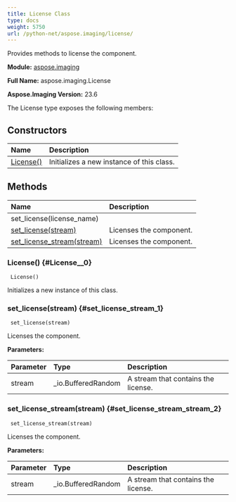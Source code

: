 ```yaml
---
title: License Class
type: docs
weight: 5750
url: /python-net/aspose.imaging/license/
---
```


Provides methods to license the component.

**Module:** [aspose.imaging](/imaging/python-net/aspose.imaging/)

**Full Name:** aspose.imaging.License

**Aspose.Imaging Version:** 23.6

The License type exposes the following members:
## **Constructors**
|**Name**|**Description**|
| :- | :- |
| [License()](#License__0) | Initializes a new instance of this class. |
## **Methods**
| **Name** | **Description** |
| :- | :- |
| set_license(license_name) |    |
| [set_license(stream)](#set_license_stream_1) | Licenses the component. |
| [set_license_stream(stream)](#set_license_stream_stream_2) | Licenses the component. |

### License() {#License__0}


```
 License() 
```

Initializes a new instance of this class.

### set_license(stream) {#set_license_stream_1}


```
 set_license(stream) 
```

Licenses the component.

**Parameters:**

| Parameter | Type | Description |
| :- | :- | :- |
| stream | _io.BufferedRandom | A stream that contains the license. |

### set_license_stream(stream) {#set_license_stream_stream_2}


```
 set_license_stream(stream) 
```

Licenses the component.

**Parameters:**

| Parameter | Type | Description |
| :- | :- | :- |
| stream | _io.BufferedRandom | A stream that contains the license. |

